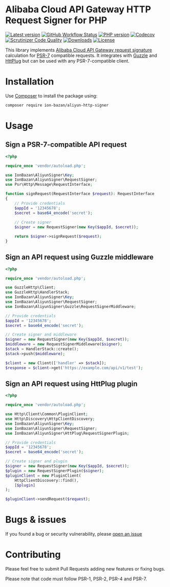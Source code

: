 # Alibaba Cloud API Gateway HTTP Request Signer for PHP

[![Latest version](https://img.shields.io/packagist/v/ion-bazan/aliyun-http-signer.svg)](https://packagist.org/packages/ion-bazan/aliyun-http-signer)
[![GitHub Workflow Status](https://img.shields.io/github/workflow/status/IonBazan/aliyun-http-signer/Tests)](https://github.com/IonBazan/aliyun-http-signer/actions)
[![PHP version](https://img.shields.io/packagist/php-v/ion-bazan/aliyun-http-signer.svg)](https://packagist.org/packages/ion-bazan/aliyun-http-signer)
[![Codecov](https://img.shields.io/codecov/c/gh/IonBazan/aliyun-http-signer)](https://codecov.io/gh/IonBazan/aliyun-http-signer)
[![Scrutinizer Code Quality](https://scrutinizer-ci.com/g/IonBazan/aliyun-http-signer/badges/quality-score.png?b=master)](https://scrutinizer-ci.com/g/IonBazan/aliyun-http-signer/?branch=master)
[![Downloads](https://img.shields.io/packagist/dt/ion-bazan/aliyun-http-signer.svg)](https://packagist.org/packages/ion-bazan/aliyun-http-signer)
[![License](https://img.shields.io/packagist/l/ion-bazan/aliyun-http-signer.svg)](https://packagist.org/packages/ion-bazan/aliyun-http-signer)

This library implements [Alibaba Cloud API Gateway request signature](https://www.alibabacloud.com/help/doc-detail/29475.htm) calculation for [PSR-7](https://www.php-fig.org/psr/psr-7/) compatible requests.
It integrates with [Guzzle](https://github.com/guzzle/guzzle) and [HttPlug](https://github.com/php-http/httplug) but can be used with any PSR-7-compatible client.

# Installation
Use [Composer](https://getcomposer.org/) to install the package using:

```bash
composer require ion-bazan/aliyun-http-signer
```

# Usage

## Sign a PSR-7-compatible API request 

```php
<?php

require_once 'vendor/autoload.php';

use IonBazan\AliyunSigner\Key;
use IonBazan\AliyunSigner\RequestSigner;
use Psr\Http\Message\RequestInterface;

function signRequest(RequestInterface $request): RequestInterface
{
    // Provide credentials
    $appId = '12345678';
    $secret = base64_encode('secret');
    
    // Create signer
    $signer = new RequestSigner(new Key($appId, $secret));

    return $signer->signRequest($request);
}
```

## Sign an API request using Guzzle middleware

```php
<?php

require_once 'vendor/autoload.php';

use GuzzleHttp\Client;
use GuzzleHttp\HandlerStack;
use IonBazan\AliyunSigner\Key;
use IonBazan\AliyunSigner\RequestSigner;
use IonBazan\AliyunSigner\Guzzle\RequestSignerMiddleware;

// Provide credentials
$appId = '12345678';
$secret = base64_encode('secret');

// Create signer and middleware
$signer = new RequestSigner(new Key($appId, $secret));
$middleware = new RequestSignerMiddleware($signer);
$stack = HandlerStack::create();
$stack->push($middleware);

$client = new Client(['handler' => $stack]);
$response = $client->get('https://example.com/api/v1/test');
```

## Sign an API request using HttPlug plugin

```php
<?php

require_once 'vendor/autoload.php';

use Http\Client\Common\PluginClient;
use Http\Discovery\HttpClientDiscovery;
use IonBazan\AliyunSigner\Key;
use IonBazan\AliyunSigner\RequestSigner;
use IonBazan\AliyunSigner\HttPlug\RequestSignerPlugin;

// Provide credentials
$appId = '12345678';
$secret = base64_encode('secret');

// Create signer and plugin
$signer = new RequestSigner(new Key($appId, $secret));
$plugin = new RequestSignerPlugin($signer);
$pluginClient = new PluginClient(
    HttpClientDiscovery::find(),
    [$plugin]
);

$pluginClient->sendRequest($request);
```

# Bugs & issues

If you found a bug or security vulnerability, please [open an issue](https://github.com/IonBazan/aliyun-http-signer/issues/new)

# Contributing

Please feel free to submit Pull Requests adding new features or fixing bugs.

Please note that code must follow PSR-1, PSR-2, PSR-4 and PSR-7.  
